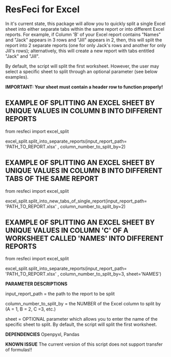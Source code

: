 # ResFeci for Excel

In it's current state, this package will allow you to quickly split a single Excel sheet into either separate tabs within the same report or into different Excel reports.  For example, if Column 'B' of your Excel report contains "Names" and "Jack" appears in 3 rows and "Jill" appears in 2, then, this will split the report into 2 separate reports (one for only Jack's rows and another for only Jill's rows); alternatively, this will create a new report with tabs entitled "Jack" and "Jill".  

By default, the script will split the first worksheet. However, the user may select a specific sheet to split through an optional parameter (see below examples).

**IMPORTANT: Your sheet must contain a header row to function properly!**


## EXAMPLE OF SPLITTING AN EXCEL SHEET BY UNIQUE VALUES IN COLUMN B INTO DIFFERENT REPORTS

from resfeci import excel_split

excel_split.split_into_separate_reports(input_report_path= 'PATH_TO_REPORT.xlsx' , column_number_to_split_by=2)


## EXAMPLE OF SPLITTING AN EXCEL SHEET BY UNIQUE VALUES IN COLUMN B INTO DIFFERENT TABS OF THE SAME REPORT

from resfeci import excel_split

excel_split.split_into_new_tabs_of_single_report(input_report_path= 'PATH_TO_REPORT.xlsx' , column_number_to_split_by=2)

## EXAMPLE OF SPLITTING AN EXCEL SHEET BY UNIQUE VALUES IN COLUMN 'C' OF A WORKSHEET CALLED 'NAMES' INTO DIFFERENT REPORTS

from resfeci import excel_split

excel_split.split_into_separate_reports(input_report_path= 'PATH_TO_REPORT.xlsx' , column_number_to_split_by=3, sheet='NAMES')



**PARAMETER DESCRIPTIONS**

input_report_path = the path to the report to be split

column_number_to_split_by = the NUMBER of the Excel column to split by (A = 1, B = 2, C =3, etc.)

sheet = OPTIONAL parameter which allows you to enter the name of the specific sheet to split.  By default, the script will split the first worksheet.

**DEPENDENCIES**
Openpyxl, Pandas

**KNOWN ISSUE** 
The current version of this script does not support transfer of formulas!!
